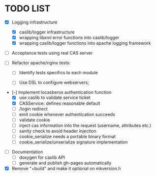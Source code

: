 <!--- -*- coding: utf-8; mode: org; -*- -->

# TODO LIST

  * [X] Logging infrastructure
    * [X] caslib/logger infrastructure
    * [X] wrapping libxml error functions into caslib/logger
    * [X] wrapping caslib/logger functions into apache logging framework

  * [ ] Acceptance tests using real CAS server

  * [ ] Refactor apache/nginx tests:

    * [ ] Identify tests specifics to each module

    * [ ] Use DSL to configure webservers;

  * [-] Implement locasberos authentication function
    * [X] use caslib to validate service ticket
    * [X] CASService: defines reasonable default
    * [ ] /login redirect
    * [ ] emit cookie whenever authentication succeeds
    * [ ] validate cookie
    * [ ] inject cas information into the request (username, attributes etc.)
    * [ ] sanity check to avoid header injection
    * [ ] cookie_serialize needs a portable binary format
    * [ ] cookie_serialize/unserialize signature implementation

  * [ ] Documentation
    * [ ] doxygen for caslib API
    * [ ] generate and publish gh-pages automatically
  
  * [X] Remove "+build" and make it optional on mkversion.h
